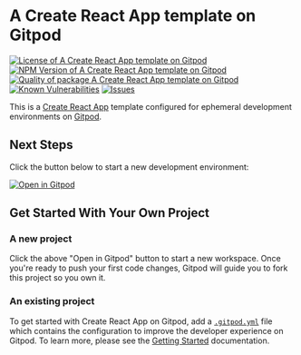 # A Create React App template on Gitpod

<!--Badges-->

[![License of A Create React App template on Gitpod](https://img.shields.io/github/license/hejny/seed.svg?style=flat)](https://github.com/hejny/seed/blob/main/LICENSE)
[![NPM Version of A Create React App template on Gitpod](https://badge.fury.io/js/seed.svg)](https://www.npmjs.com/package/seed)
[![Quality of package A Create React App template on Gitpod](https://packagequality.com/shield/seed.svg)](https://packagequality.com/#?package=seed)
[![Known Vulnerabilities](https://snyk.io/test/github/hejny/seed/badge.svg)](https://snyk.io/test/github/hejny/seed)
[![Issues](https://img.shields.io/github/issues/hejny/seed.svg?style=flat)](https://github.com/hejny/seed/issues)

<!--/Badges-->

This is a [Create React App](https://create-react-app.dev/) template configured for ephemeral development environments on [Gitpod](https://www.gitpod.io/).

## Next Steps

Click the button below to start a new development environment:

[![Open in Gitpod](https://gitpod.io/button/open-in-gitpod.svg)](https://gitpod.io/#https://github.com/gitpod-io/template-typescript-react)

## Get Started With Your Own Project

### A new project

Click the above "Open in Gitpod" button to start a new workspace. Once you're ready to push your first code changes, Gitpod will guide you to fork this project so you own it.

### An existing project

To get started with Create React App on Gitpod, add a [`.gitpod.yml`](./.gitpod.yml) file which contains the configuration to improve the developer experience on Gitpod. To learn more, please see the [Getting Started](https://www.gitpod.io/docs/getting-started) documentation.
